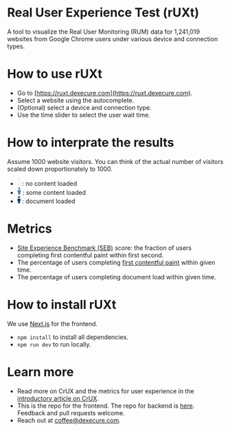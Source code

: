 Real User Experience Test (rUXt)
=================

A tool to visualize the Real User Monitoring (RUM) data for 1,241,019 websites from Google Chrome users under various device and connection types.

# How to use rUXt

- Go to [https://ruxt.dexecure.com](https://ruxt.dexecure.com).
- Select a website using the autocomplete.
- (Optional) select a device and connection type.
- Use the time slider to select the user wait time.

# How to interprate the results

Assume 1000 website visitors. You can think of the actual number of visitors scaled down proportionately to 1000.

- ![loading human](/static/loading-human.png) : no content loaded
- ![fcp human](/static/fcp-human.png) : some content loaded
- ![onload human](/static/onload-human.png) : document loaded

# Metrics

- [Site Experience Benchmark (SEB)](https://dexecure.com/blog/chrome-user-experience-report-explained-google-bigquery/#diving-into-the-important-questions-wheee) score: the fraction of users completing first contentful paint within first second.
- The percentage of users completing [first contentful paint](https://developers.google.com/web/updates/2017/06/user-centric-performance-metrics#first_paint_and_first_contentful_paint) within given time.
- The percentage of users completing document load within given time.

# How to install rUXt

We use [Next.js](https://github.com/zeit/next.js/) for the frontend.

- `npm install` to install all dependencies.
- `npm run dev` to run locally.

# Learn more
- Read more on CrUX and the metrics for user experience in the [introductory article on CrUX](https://dexecure.com/blog/chrome-user-experience-report-explained-google-bigquery/).
- This is the repo for the frontend. The repo for backend is [here](https://github.com/Dexecure/ruxt-backend). Feedback and pull requests welcome.
- Reach out at [coffee@dexecure.com](mailto:coffee@dexecure.com).